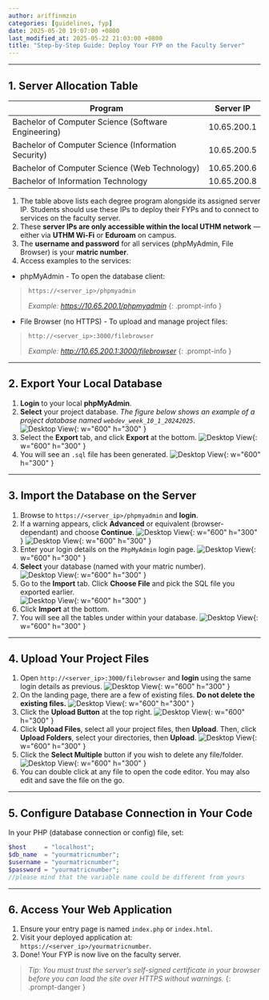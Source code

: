 ```yaml
---
author: ariffinmzin
categories: [guidelines, fyp]
date: 2025-05-20 19:07:00 +0800
last_modified_at: 2025-05-22 21:03:00 +0800
title: "Step-by-Step Guide: Deploy Your FYP on the Faculty Server"
---
```





---

## 1. Server Allocation Table

| Program                                                      | Server IP     |
| ------------------------------------------------------------ | ------------- |
| Bachelor of Computer Science (Software Engineering)          | 10.65.200.1   |
| Bachelor of Computer Science (Information Security)          | 10.65.200.5   |
| Bachelor of Computer Science (Web Technology)                | 10.65.200.6   |
| Bachelor of Information Technology                           | 10.65.200.8   |


1. The table above lists each degree program alongside its assigned server IP. Students should use these IPs to deploy their FYPs and to connect to services on the faculty server.
2. These **server IPs are only accessible within the local UTHM network** — either via **UTHM Wi-Fi** or **Eduroam** on campus.
3. The **username and password** for all services (phpMyAdmin, File Browser) is your **matric number**.
4. Access examples to the services:

* phpMyAdmin - To open the database client:

> `https://<server_ip>/phpmyadmin`
>
>_Example: https://10.65.200.1/phpmyadmin_
{: .prompt-info }
* File Browser (no HTTPS) - To upload and manage project files:

> `http://<server_ip>:3000/filebrowser`
>
>_Example: http://10.65.200.1:3000/filebrowser_
{: .prompt-info }

---

## 2. Export Your Local Database

1. **Login** to your local **phpMyAdmin**.  
2. **Select** your project database. _The figure below shows an example of a project database named `webdev_week_10_1_20242025`_.  
![Desktop View](/assets/img/2025-05-20/select_database.png){: w="600" h="300" }
3. Select the **Export** tab, and click **Export** at the bottom.
![Desktop View](/assets/img/2025-05-20/export_database.png){: w="600" h="300" }
4. You will see an `.sql` file has been generated.
![Desktop View](/assets/img/2025-05-20/sql_file.png){: w="600" h="300" }

---

## 3. Import the Database on the Server

1. Browse to `https://<server_ip>/phpmyadmin` and **login**.  
2. If a warning appears, click **Advanced** or equivalent (browser-dependant) and choose **Continue**. 
![Desktop View](/assets/img/2025-05-20/not_private_2.png){: w="600" h="300" }
![Desktop View](/assets/img/2025-05-20/not_private_3.png){: w="600" h="300" }
3. Enter your login details on the `PhpMyAdmin` login page.
![Desktop View](/assets/img/2025-05-20/phpmyadmin.png){: w="600" h="300" }
4. **Select** your database (named with your matric number).
![Desktop View](/assets/img/2025-05-20/database_matric_number.png){: w="600" h="300" }
5. Go to the **Import** tab. Click **Choose File** and pick the SQL file you exported earlier.  
![Desktop View](/assets/img/2025-05-20/import_database.png){: w="600" h="300" }
6. Click **Import** at the bottom.
7. You will see all the tables under within your database.
![Desktop View](/assets/img/2025-05-20/import_successful.png){: w="600" h="300" }

---

## 4. Upload Your Project Files

1. Open `http://<server_ip>:3000/filebrowser` and **login** using the same login details as previous.
![Desktop View](/assets/img/2025-05-20/filebrowser_login_page.png){: w="600" h="300" }
2. On the landing page, there are a few of existing files. **Do not delete the existing files.**
![Desktop View](/assets/img/2025-05-20/filebrowser_landing_page.png){: w="600" h="300" }
3. Click the **Upload Button** at the top right.
![Desktop View](/assets/img/2025-05-20/upload_button.png){: w="600" h="300" }
4. Click **Upload Files**, select all your project files, then **Upload**. Then, click **Upload Folders**, select your directories, then **Upload**.
![Desktop View](/assets/img/2025-05-20/upload_file_folder.png){: w="600" h="300" }
5. Click the **Select Multiple** button if you wish to delete any file/folder.
![Desktop View](/assets/img/2025-05-20/select_multiple.png){: w="600" h="300" }
6. You can double click at any file to open the code editor. You may also edit and save the file on the go.

---

## 5. Configure Database Connection in Your Code

In your PHP (database connection or config) file, set:

```php
$host     = "localhost";
$db_name  = "yourmatricnumber";
$username = "yourmatricnumber";
$password = "yourmatricnumber";
//please mind that the variable name could be different from yours
```
---

## 6. Access Your Web Application

1. Ensure your entry page is named `index.php` or `index.html`.
2. Visit your deployed application at: `https://<server_ip>/yourmatricnumber`.
3. Done! Your FYP is now live on the faculty server.


> _Tip: You must trust the server’s self-signed certificate in your browser before you can load the site over HTTPS without warnings._
{: .prompt-danger }